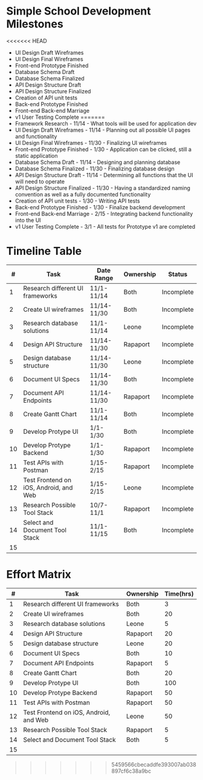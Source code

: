 # Simple School Development Milestones

<<<<<<< HEAD
*  UI Design Draft Wireframes
*  UI Design Final Wireframes
*  Front-end Prototype Finished
*  Database Schema Draft
*  Database Schema Finalized
*  API Design Structure Draft
*  API Design Structure Finalized
*  Creation of API unit tests
*  Back-end Prototype Finished
*  Front-end Back-end Marriage
*  v1 User Testing Complete
=======
*  Framework Research - 11/14 - What tools will be used for application dev
*  UI Design Draft Wireframes - 11/14 - Planning out all possible UI pages and functionality
*  UI Design Final Wireframes - 11/30 - Finalizing UI wireframes
*  Front-end Prototype Finished - 1/30 - Application can be clicked, still a static application
*  Database Schema Draft - 11/14 - Designing and planning database
*  Database Schema Finalized - 11/30 - Finalizing database design
*  API Design Structure Draft - 11/14 - Determining all functions that the UI will need to operate
*  API Design Structure Finalized - 11/30 - Having a standardized naming convention as well as a fully documented functionality 
*  Creation of API unit tests - 1/30 - Writing API tests
*  Back-end Prototype Finished - 1/30 - Finalize backend development
*  Front-end Back-end Marriage - 2/15 - Integrating backend functionality into the UI
*  v1 User Testing Complete - 3/1 - All tests for Prototype v1 are completed

# Timeline Table

|#|Task|Date Range|Ownership|Status|
|-|----|----------|---------|------|
|1| Research different UI frameworks| 11/1-11/14 |Both|Incomplete|
|2| Create UI wireframes| 11/14-11/30 |Both|Incomplete|
|3| Research database solutions| 11/1-11/14|Leone|Incomplete|
|4| Design API Structure | 11/14-11/30|Rapaport|Incomplete|
|5| Design database structure| 11/14-11/30 |Leone|Incomplete|
|6| Document UI Specs| 11/14-11/30 |Both|Incomplete|
|7| Document API Endpoints| 11/14-11/30 |Rapaport|Incomplete|
|8| Create Gantt Chart| 11/1-11/14 |Both|Incomplete|
|9| Develop Protype UI| 1/1-1/30 |Both| Incomplete|
|10| Develop Protype Backend| 1/1-1/30 |Rapaport|Incomplete|
|11| Test APIs with Postman| 1/15-2/15 |Rapaport|Incomplete|
|12| Test Frontend on iOS, Android, and Web| 1/15-2/15 |Leone|Incomplete|
|13| Research Possible Tool Stack| 10/7-11/1 |Rapaport|Incomplete|
|14| Select and Document Tool Stack| 11/1-11/15 |Both|Incomplete|
|15|

# Effort Matrix

|#|Task|Ownership|Time(hrs)|
|-|----|---------|---------|
|1| Research different UI frameworks|Both|3|
|2| Create UI wireframes|Both|20|
|3| Research database solutions|Leone|5|
|4| Design API Structure |Rapaport|20|
|5| Design database structure|Leone|20|
|6| Document UI Specs|Both|10|
|7| Document API Endpoints|Rapaport|5|
|8| Create Gantt Chart|Both|20|
|9| Develop Protype UI|Both|100|
|10| Develop Protype Backend|Rapaport|50|
|11| Test APIs with Postman|Rapaport|50|
|12| Test Frontend on iOS, Android, and Web|Leone|50|
|13| Research Possible Tool Stack|Rapaport|5|
|14| Select and Document Tool Stack|Both|5|
|15|
>>>>>>> 5459566cbecaddfe393007ab038897cf6c38a9bc
